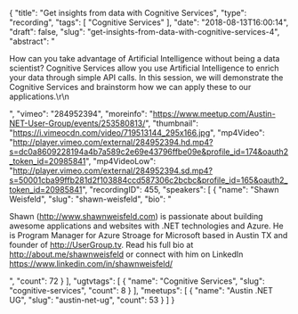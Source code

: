 {
  "title": "Get insights from data with Cognitive Services",
  "type": "recording",
  "tags": [
    "Cognitive Services"
  ],
  "date": "2018-08-13T16:00:14",
  "draft": false,
  "slug": "get-insights-from-data-with-cognitive-services-4",
  "abstract": "<p>How can you take advantage of Artificial Intelligence without being a data scientist? Cognitive Services allow you use Artificial Intelligence to enrich your data through simple API calls. In this session, we will demonstrate the Cognitive Services and brainstorm how we can apply these to our applications.\r\n</p>",
  "vimeo": "284952394",
  "moreinfo": "https://www.meetup.com/Austin-NET-User-Group/events/253580813/",
  "thumbnail": "https://i.vimeocdn.com/video/719513144_295x166.jpg",
  "mp4Video": "http://player.vimeo.com/external/284952394.hd.mp4?s=dc0a8609228194a4b7a589c2e69e43796ffbe09e&profile_id=174&oauth2_token_id=20985841",
  "mp4VideoLow": "http://player.vimeo.com/external/284952394.sd.mp4?s=50001cba99ffb281d2f103884ccd587306c2bcbc&profile_id=165&oauth2_token_id=20985841",
  "recordingID": 455,
  "speakers": [
    {
      "name": "Shawn Weisfeld",
      "slug": "shawn-weisfeld",
      "bio": "<p>Shawn (http://www.shawnweisfeld.com) is passionate about building awesome applications and websites with .NET technologies and Azure. He is Program Manager for Azure Stroage for Microsoft based in Austin TX and founder of http://UserGroup.tv. Read his full bio at http://about.me/shawnweisfeld or connect with him on LinkedIn https://www.linkedin.com/in/shawnweisfeld/</p>",
      "count": 72
    }
  ],
  "ugtvtags": [
    {
      "name": "Cognitive Services",
      "slug": "cognitive-services",
      "count": 8
    }
  ],
  "meetups": [
    {
      "name": "Austin .NET UG",
      "slug": "austin-net-ug",
      "count": 53
    }
  ]
}